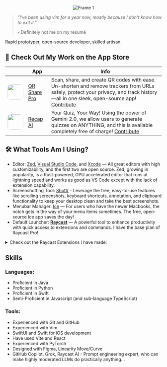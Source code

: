 <p align="center">
  <img src="https://github.com/user-attachments/assets/adb71e40-aff9-40eb-bc93-fd5958e41e5a" alt="Frame 1">
</p>



> _"I've been using vim for a year now, mostly because I don't know how to exit it."_
> 
> \- Definitely not me on my resumé

Rapid prototyper, open-source developer, skilled artisan.

## 📱 Check Out My Work on the App Store
|                                                                                                      | App   | Info                                                                                                                                                                                  |
|-----------------------------------------------------------------------------------------------------------|------------|------------------------------------------------------------------------------------------------------------------------------------------------------------------------------------------|
| <img src="https://is1-ssl.mzstatic.com/image/thumb/Purple211/v4/18/73/f7/1873f755-e6c0-507f-f1f7-c3123d8855e7/AppIcon-0-0-1x_U007ephone-0-1-85-220.png/460x0w.webp" width="50" style="border-radius: 10px;"> | [QR Share Pro](https://apps.apple.com/us/app/qr-share-pro/id6479589995) | Scan, share, and create QR codes with ease. Un-shorten and remove trackers from URLs safely, protect your privacy, and track history—all in one sleek, open-source app! [Contribute](https://github.com/visual-studio-coder/qr-share-pro) |
| <img src="https://is1-ssl.mzstatic.com/image/thumb/Purple221/v4/8c/33/e6/8c33e63c-351b-e816-ba47-2bd2602afe84/AppIcon-0-0-1x_U007epad-0-1-85-220.png/292x0w.webp" width="50" style="border-radius: 10px;">       | [Recap AI](https://apps.apple.com/us/app/recap-ai/id6602897472)    | Your Quiz, Your Way! Using the power of Gemini 2.0, we allow users to generate quizzes on ANYTHING, and this is available completely free of charge! [Contribute](https://github.com/visual-studio-coder/recap) |

## 🛠️ What Tools Am I Using?
- Editor: [Zed](https://zed.dev), [Visual Studio Code](https://code.visualstudio.com/), and [Xcode](https://developer.apple.com/xcode/) — All great editors with high customizability, and the first two are open source. Zed, growing in popularity, is a Rust-powered, GPU accelerated editor that runs at lightning speed and works as good as VS Code except with the lack of extension capability.
- Screenshotting Tool: [Shottr](https://shottr.cc/) - Leverage the free, easy-to-use features like scrolling screenshots, keyboard shortcuts, annotation, and clipboard functionality to keep your desktop clean and take the best screenshots.
- Menubar Manager: [Ice](https://icemenubar.app/) — For users who have the newer Macbooks, the notch gets in the way of your menu items sometimes. The free, open-source Ice app saves the day!
- Default Launcher: [__**Raycast**__](https://raycast.com/?via=visual-studio-coder) — A powerful tool to enhance productivity with quick access to extensions and commands. I have the base plan of Raycast Pro!
<details>
<summary> Check out the Raycast Extensions I have made:</summary>

| Icon                                                                                                     | Extension Name              | Description                                                                                                                                                                                |
|----------------------------------------------------------------------------------------------------------|-----------------------------|--------------------------------------------------------------------------------------------------------------------------------------------------------------------------------------------|
| <img src="https://www.raycast.com/_next/image?url=https%3A%2F%2Ffiles.raycast.com%2Fiavuuy2vf76zbf5al1sxg4tb6zu0&w=128&q=75" width="40" style="border-radius: 10px;"> | [System Information](https://www.raycast.com/Visual-Studio-Coder/system-information)          | Quick access to your system information so you never have to open System Settings. <br> Downloads: `2,010`.                   |
| <img src="https://www.raycast.com/_next/image?url=https%3A%2F%2Ffiles.raycast.com%2Fqbqiezbiqqsuz8mboh0q30g7jrkl&w=64&q=75" width="40" style="border-radius: 10px;"> | [Perchance Generator](https://www.raycast.com/Visual-Studio-Coder/perchance-generator)         | Input the generator name and receive the generated text. <br> Downloads: `147`.                                           |
| <img src="https://www.raycast.com/_next/image?url=https%3A%2F%2Ffiles.raycast.com%2F8o0h32brlmth7galkvxb0qgw1goz&w=64&q=75" width="40" style="border-radius: 10px;"> | [Tip Calculator](https://www.raycast.com/Visual-Studio-Coder/tip-calculator)              | Calculate the total per person based on the Bill, Tip %, and Number of People. <br> Downloads: `50`.                           |
| <img src="https://www.raycast.com/_next/image?url=https%3A%2F%2Ffiles.raycast.com%2Fhbjupp5z6lojpv7ghyernw7wj5sf&w=64&q=75" width="40" style="border-radius: 10px;"> | [Masked Link Generator](https://www.raycast.com/Visual-Studio-Coder/masked-link-generator)       | Input a destination URL and the title of the link and receive a masked link in your clipboard. <br> Downloads: `156`.     |
| <img src="https://www.raycast.com/_next/image?url=https%3A%2F%2Ffiles.raycast.com%2Fb1graydro4u5fbkf4em71qgvv0rq&w=64&q=75" width="40" style="border-radius: 10px;"> | [Schoology - Grade Viewer](https://www.raycast.com/Visual-Studio-Coder/schoology)    | View your courselists, grades, graphs, and individual assignments quickly using Raycast. <br> Downloads: `70`.                      |
| <img src="https://www.raycast.com/_next/image?url=https%3A%2F%2Ffiles.raycast.com%2Ft7b5czlrqqjwd8vvc4n2f1docu0d&w=64&q=75" width="40" style="border-radius: 10px;"> | [Metronome](https://www.raycast.com/Visual-Studio-Coder/metronome)                   | Based on an input (integer argument) BPM, you can get a metronome that plays a sound after a certain amount of time. <br> Downloads: `453`. |
| <img src="https://www.raycast.com/_next/image?url=https%3A%2F%2Ffiles.raycast.com%2Fprgn0ramblprv5tih7m3zjmfo7dq&w=64&q=75" width="40" style="border-radius: 10px;"> | [URL Shortener](https://www.raycast.com/Visual-Studio-Coder/url-shortener)               | Experience the joy of shortening URLs to your heart's desire with Raycast's URL Shortener! <br> Downloads: `5,069`.                |
| <img src="https://www.raycast.com/_next/image?url=https%3A%2F%2Ffiles.raycast.com%2Fq27th4x3616jm0aijirrf6r6q8q6&w=64&q=75" width="40" style="border-radius: 10px;"> | [Ingredients Lister](https://www.raycast.com/Visual-Studio-Coder/ingredients-lister)          | Receive a list of every single ingredient necessary in your recipe from online. <br> Downloads: `228`.                      |
| <img src="https://www.raycast.com/_next/image?url=https%3A%2F%2Ffiles.raycast.com%2F7w7kei86n4osqfzija8pyte4q7dq&w=64&q=75" width="40" style="border-radius: 10px;"> | [Discord Spoiler Spammer](https://www.raycast.com/Visual-Studio-Coder/spoiler-converter)     | Converts every character of the selected text into its own spoiler. <br> Downloads: `110`.                                   |
| <img src="https://www.raycast.com/_next/image?url=https%3A%2F%2Ffiles.raycast.com%2Fylk66g8ybyw2ug8vozamuxkdrf9p&w=64&q=75" width="40" style="border-radius: 10px;"> | [Type the Alphabet](https://www.raycast.com/Visual-Studio-Coder/type-the-alphabet)           | A typing game that measures how long it takes you to type the entire alphabet. <br> Downloads: `290`.                        |
| <img src="https://www.raycast.com/_next/image?url=https%3A%2F%2Ffiles.raycast.com%2Fqeyqf1oupoy2ztv9bjgk8onopzj2&w=64&q=75" width="40" style="border-radius: 10px;"> | [Markdown Table Generator](https://www.raycast.com/Visual-Studio-Coder/markdown-table-generator)    | Specify your width and height, and receive a markdown table that you can input your own values into. <br> Downloads: `737`. |

</details>

## Skills
### Languages:
- Proficient in Java
- Proficient in Python
- Proficient in Swift
- Semi-Proficient in Javascript (and sub-language TypeScript)
### Tools:
- Experienced with Git and GitHub
- Experienced with Vim
- SwiftUI and Swift for iOS development
- Have used Vite and React
- Experienced with PyTorch
- Designed with Figma, Linearity Move/Curve
- GitHub Copilot, Grok, Raycast AI - Prompt engineering expert, who can make highly moderated LLMs do practically anything...
